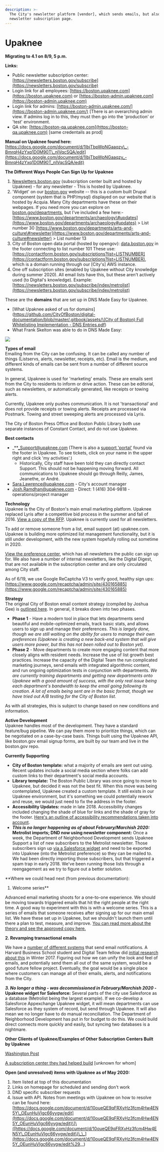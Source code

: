 ```yaml
---
description: >-
  The City's newsletter platform [vendor], which sends emails, but also hosts a
  newsletter subscription page.
---
```


# Upaknee

**Migrating to 4.1 on 8/9, 5 p.m.**

**Links:**

* Public newsletter subscription center: [https://newsletters.boston.gov/subscribe](https://newsletters.boston.gov/subscribe)  
* Login link for all employees: [https://boston.upaknee.com](https://boston.upaknee.com) or [https://boston-admin.upaknee.com](https://boston-admin.upaknee.com)  
* Login link for admins: [https://boston-admin.upaknee.com/](https://boston-admin.upaknee.com/) \[There is an overarching admin view. If admins log in to this, they must then go into the 'production' or 'test' environment.
* QA site: [https://boston-qa.upaknee.com](https://boston-qa.upaknee.com) \[same credentails as prod\]

**Manual on Upaknee found here:** [https://docs.google.com/document/d/1IbjTbpWpNGaaqzy\_-BmrqH4zYxq1D0M90T\_nIVqcSQA/edit](https://docs.google.com/document/d/1IbjTbpWpNGaaqzy_-BmrqH4zYxq1D0M90T_nIVqcSQA/edit)

**The Different Ways People Can Sign Up for Upaknee**

1. [Newsletters.boston.gov](http://newsletters.boston.gov/) \(subscription center built and hosted by Upaknee\) - for any newsletter - This is hosted by Upaknee.
2. 'Widget' on our [boston.gov](http://boston.gov/) website -- this is a custom built Drupal component \(system that is PHP/mysql\) displayed on our website that is hosted by Acquia. Many City departments have these on their webpages. If you need more you can explore on [boston.gov/departments](http://boston.gov/departments), but I've included a few here:- [https://www.boston.gov/departments/archaeology\#updates](https://www.boston.gov/departments/archaeology#updates) &gt; List number 30 [https://www.boston.gov/departments/arts-and-culture\#newsletter](https://www.boston.gov/departments/arts-and-culture#newsletter) &gt; List number 13
3. City of Boston open data portal \(hosted by opengov\): [data.boston.gov](http://data.boston.gov/) in the footer connecting to list number 101  These use: [https://contactform.boston.gov/subscriptions?list=LISTNUMBER](https://contactform.boston.gov/subscriptions?list=LISTNUMBER), which is a domain running through our \[City's\] AWS instance.
4. One off subscription sites \(enabled by Upaknee without City knowledge during summer 2020\). All email lists have this, but these aren't actively used \(to Digital's knowledge\). Example: [https://newsletters.boston.gov/subscribe/index/metrolist](https://newsletters.boston.gov/subscribe/index/metrolist)

These are the **domains** that are set up in DNS Made Easy for Upaknee.

* \[What Upaknee asked of us for domains\]\([https://github.com/CityOfBoston/digital-documentation/blob/master/.gitbook/assets/\(City of Boston\) Full Whitelisting Implementation - DNS Entries.pdf](https://github.com/CityOfBoston/digital-documentation/blob/master/.gitbook/assets/%28City%20of%20Boston%29%20Full%20Whitelisting%20Implementation%20-%20DNS%20Entries.pdf)\)
* What Frank Skelton was able to do in DNS Made Easy:

![](../../.gitbook/assets/unnamed.png)

**Types of email**  
Emailing from the City can be confusing. It can be called any number of things \(Listservs, alerts, newsletter, receipts, etc\). Email is the medium, and different kinds of emails can be sent from a number of different source systems.

In general, Upaknee is used for 'marketing' emails. These are emails sent from the City to residents to inform or drive action. These can be editorial, such as newsletters, or automatically generated, like receipts or towing alerts.

Currently, Upaknee only pushes communication. It is not 'transactional' and does not provide receipts or towing alerts. Receipts are processed via Postmark. Towing and street sweeping alerts are processed via Lyris.

The City of Boston Press Office and Boston Public Library both use separate instances of Constant Contact, and do not use Upaknee.

**Best contacts**

* _\*\*_Support@upaknee.com \(There is also a [support 'portal'](https://support.upaknee.com/hc/en-us) found via the footer in Upaknee. To see tickets, click on your name in the upper right and click 'my activities'.\)  
  * Historically, City staff have been told they can directly contact Support. This should not be happening moving forward. All communications to Upaknee should go through Reilly, James, Jeanethe, or André.  
* Sara.Lawrence@upaknee.com - City's account manager  
* Josh.Ramdhan@upaknee.com - Direct: 1 \(416\) 304-9818 - operations/project manager

**Technology**  
Upaknee is the City of Boston's main email marketing platform. Upaknee replaced Lyris after a competitive bid process in the summer and fall of 2016. [View a copy of the RFP](https://github.com/CityOfBoston/upaknee/blob/master/FINAL%20EV00003360%20Enterprise%20Email%20Marketing%20Solution%20RFP.pdf). Upaknee is currently used for all newsletters.

To add or remove someone from a list, email support \(at\) upaknee.com. Upaknee is building more optimized list management functionality, but it is still under development, with the new system hopefully rolling out sometime in 2020.

[View the preference center](https://newsletters.boston.gov/subscribe), which has all newsletters the public can sign up for. We also have a number of internal newsletters, like the Digital Digest, that are not available in the subscription center and are only circulated among City staff.

As of 6/19, we use Google ReCaptcha V3 to verify good, healthy sign ups: [https://www.google.com/recaptcha/admin/site/430165885](https://www.google.com/recaptcha/admin/site/430165885)

**Strategy**  
The original City of Boston email content strategy \(compiled by Joshua Gee\) is [outlined here](https://docs.google.com/presentation/d/1rlOybTebsrXAqEhIi5sH2jV4ovZVMDHfGIVKBa-Oewg/edit?usp=sharing). In general, it breaks down into two phases.

* **Phase 1** - Have a modern tool in place that lets departments send beautiful and mobile-optimized emails, track basic stats, and allows users to sign up and manage their preferences. _This is largely done, though we are still waiting on the ability for users to manage their own preferences \(Upaknee is creating a new back-end system that will give users more power, but this has not been rolled out to Boston yet\)._
* **Phase 2** - Move departments to create more engaging content that more closely aligns with resident needs. Increase the use of list growth best practices. Increase the capacity of the Digital Team the run complicated marketing journeys, send emails with integrated algorithmic content, and run ongoing optimization tests in conjunction with departments. _We are currently training departments and getting new departments onto Upaknee with a good amount of success, with the only real issue being each department's bandwidth to keep the email going following its creation. A lot of emails being sent are in the basic format, though we have tried out A/B testing for the City of Boston list._

As with all strategies, this is subject to change based on new conditions and information.

**Active Development**  
Upaknee handles most of the development. They have a standard feature/bug pipeline. We can pay them more to prioritize things, which can be negotiated on a case-by-case basis. Things built using the Upaknee API, like boston.gov email signup forms, are built by our team and live in the boston.gov repo.

**Currently Supporting**

* **City of Boston template:** what a majority of emails are sent out using. Recent updates include a social media section where folks can add custom links to their department's social media accounts.
* **Library template:** The Boston Public Library was once going to move to Upaknee, but decided it was not the best fit. When this move was being contemplated, Upaknee created a custom template. It still exists in our Upaknee environment, but it's something we could potentially rework and reuse, we would just need to fix the address in the footer. 
* **Accessibility Updates:** made in late 2018. Accessibility changes included changing the shade of blue for links and the shade of gray for the footer. [Here's an outline of accessibility recommendations taken into account](https://docs.google.com/document/d/1fGPCm8s59fxaXx1HtASd_Gn0-YeVIkRNoH2qkesLGSk/edit?usp=sharing).
* _**This is no longer happening as of about February/Marchish 2020:**_ **Metrolist imports; DND now using newsletter component:** Once a week, the Department of Neighborhood Development sends Upaknee Support a list of new subscribers to the Metrolist newsletter. Those subscribers sign up [via a Salesforce widget](https://www.boston.gov/metrolist/subscribe) and need to be exported into Upaknee \(into the Metrolist preference\) so they can be mailed to. We had been directly importing those subscribers, but that triggered a spam trap in early 2018. We've been running those lists through a reengagement as we try to figure out a better solution.

**Where we could head next \(from previous documentation\):  
1. Welcome series**

Advanced email marketing shoots for a one-to-one experience. We should be moving towards triggered emails that hit the right people at the right time. A good way to experiment with this is with a welcome series. This is a series of emails that someone receives after signing up for our main email list. We have these set up in Upaknee, but we shouldn't launch them until there a plan to test, measure, and improve. [You can read more about the theory and see the approved copy here.](https://docs.google.com/document/d/1ZQs_oOiS8yZvEQ2EobJjJ4DtxLjUo5TffLuP4FjFy54/edit?usp=sharing)

**2. Revamping transactional emails**

We have a [number of different systems](https://github.com/CityOfBoston/upaknee/wiki/Other-City-of-Boston-tools-that-send-email) that send email notifications. A Harvard Business School student and Digital Team fellow did [initial research about this](https://docs.google.com/document/d/1s_0HxfDgR-LcNyUmvMpEIlYYhep0pVSC-PuI_HrNyk8/edit?usp=sharing) in Winter 2017. Figuring out how we can unify the look and feel of emails, and potentially send them all out of the same system, would be a good future fellow project. Eventually, the goal would be a single place where customers can manage all of their emails, alerts, and notifications from the City.

_**3. No longer a thing - was decommissioned in February/Marchish 2020 -**_ **Upaknee widget for Salesforce:** Several parts of the city use Salesforce as a database \(Metrolist being the largest example\). If we co-develop a Salesforce Appexchange Upaknee widget, it will mean departments can use Salesforce as they system of record, but send through Upaknee. It will also mean we no longer have to do manual reconciliation. The Department of Neighborhood Development has put in for budget to do this. We could build direct connects more quickly and easily, but syncing two databases is a nightmare.

**Other Clients of Upaknee/Examples of Other Subscription Centers Built by Upaknee**

[Washington Post](https://subscribe.washingtonpost.com/newsletters/#/newsletters)

[A subscription center they had helped build](https://www.screencast.com/t/xqABpFv97T) \[unknown for whom\]

**Open \(and unresolved\) items with Upaknee as of May 2020:**

1. Item listed at top of this documentation
2. Links on homepage for scheduled and sending don't work
3. DND specific subscriber requests
4. Issue with API. Notes from meetings with Upaknee on how to resolve can be found here: [https://docs.google.com/document/d/10oueQE9qFRXyHz3fcm4Hw4EN5Y\_OEunHuVIgc66yygw/edit](https://docs.google.com/document/d/10oueQE9qFRXyHz3fcm4Hw4EN5Y_OEunHuVIgc66yygw/edit)\]\([https://docs.google.com/document/d/10oueQE9qFRXyHz3fcm4Hw4EN5Y\_OEunHuVIgc66yygw/edit\)\_\_](https://docs.google.com/document/d/10oueQE9qFRXyHz3fcm4Hw4EN5Y_OEunHuVIgc66yygw/edit%29__)

